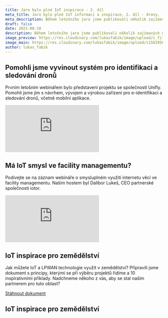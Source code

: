 ```yaml
---
title: Jaro bylo plné IoT inspirace - 2. díl
meta_title: Jaro bylo plné IoT informací a inspirace, 2. díl - drony, facility management, IoT v zemědělství
meta_description: Během letošního jara jsme publikovali několik zajímavých materiálů - webináře, ebooky, články na blogu. Pro dnešek jsem pro vás připravil druhý díl jejich shrnutí.
draft: false
date: 2021-08-18
description: Během letošního jara jsme publikovali několik zajímavých materiálů - webináře, ebooky, články na blogu. Pro dnešek jsem pro vás připravil druhý díl jejich shrnutí.
image_preview: https://res.cloudinary.com/lukasfabik/image/upload/c_fill,h_800,w_800/v1576055326/blog/bigclown-renamed-hardwario/hardwario.jpg
image_main: https://res.cloudinary.com/lukasfabik/image/upload/v1581950249/blog/wide_placeholder.jpg
author: lukas_fabik
---
```


## Pomohli jsme vyvinout systém pro identifikaci a sledování dronů

Prvním letošním webinářem bylo představení projektu se společností Unifly. Pomohli jsme jim s návrhem, vývojem a výrobou zařízení pro e-identifikaci a sledování dronů, včetně mobilní aplikace.

<div class = "video-container">
<iframe src="https://www.youtube-nocookie.com/embed/1PIXicUXb4w?modestbranding=1&amp;showinfo=0&amp;rel=0&amp;html5=1&amp;widgetid=2" frameborder="0" allow="accelerometer; autoplay; encrypted-media; gyroscope; picture-in-picture" allowfullscreen></iframe>
</div>
 	 	 
## Má IoT smysl ve facility managementu?

Podívejte se na záznam webináře o smysluplném využití internetu věcí ve facility managementu. Naším hostem byl Dalibor Lukeš, CEO partnerské společnosti iotor.

<div class = "video-container">
<iframe src="https://www.youtube-nocookie.com/embed/DP12RN9js88?modestbranding=1&amp;showinfo=0&amp;rel=0&amp;html5=1&amp;widgetid=2" frameborder="0" allow="accelerometer; autoplay; encrypted-media; gyroscope; picture-in-picture" allowfullscreen></iframe>
</div>

## IoT inspirace pro zemědělství
Jak můžete IoT a LPWAN technologie využít v zemědělství? Připravili jsme dokument s principy, kterými se při výběru projektů řídíme a 10 inspirativními příklady. Nadchneme někoho z vás, aby se stal naším partnerem pro tuto oblast?

<a href = "#iot-document" class="getPdf font-lnh24 py-15 px-md-50 d-block d-md-inline-block font-weight-bold font-font2 font-white bg-red" id="click-meeting">Stáhnout dokument</a>

<div id = "downloadCaseStudy" class="modal fade bd-example-modal-lg" tabindex="-1" role="dialog" aria-labelledby="myLargeModalLabel" aria-hidden="true">
    <div class="modal-dialog modal-lg modal-dialog-centered">
          <div class="modal-content">
            <div class="modal-body">
              <div class="container-fluid">
                <div class="row justify-content-center">
                  <div class="col-md-10">
                    <h2 class = "font-30 font-md-42 pt-50 pb-50 font-weight-black text-center" data-toggle="modal" data-target=".bd-example-modal-lg">IoT inspirace pro zemědělství</h2>
                  </div>
                  <div class="col-md-8 text-center">
                    <script charset="utf-8" type="text/javascript" src="//js.hsforms.net/forms/shell.js"></script>
                    <script>
                      hbspt.forms.create({
                        portalId: "5453210",
                        formId: "70113fbe-dbcd-401f-838d-eb65bb1d30a1"
                      });
                    </script>
                  </div>
                </div>
              </div>
            </div>
          </div>
        </div>
    </div>

<script type="text/javascript">
  $('.getPdf').click(function(){
    $('#downloadCaseStudy').modal({
      keyboard: false
    })
  });

</script>
